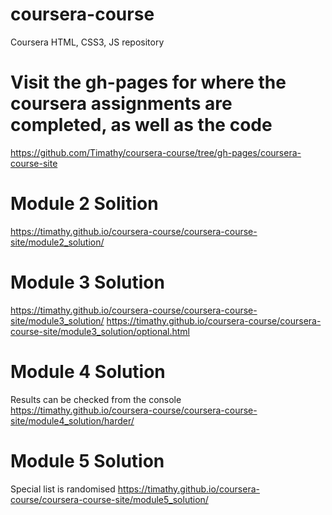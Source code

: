 # coursera-course
Coursera HTML, CSS3, JS repository

# Visit the gh-pages for where the coursera assignments are completed, as well as the code
https://github.com/Timathy/coursera-course/tree/gh-pages/coursera-course-site
# Module 2 Solition
https://timathy.github.io/coursera-course/coursera-course-site/module2_solution/

# Module 3 Solution
https://timathy.github.io/coursera-course/coursera-course-site/module3_solution/
https://timathy.github.io/coursera-course/coursera-course-site/module3_solution/optional.html

# Module 4 Solution
Results can be checked from the console
https://timathy.github.io/coursera-course/coursera-course-site/module4_solution/harder/

# Module 5 Solution
Special list is randomised
https://timathy.github.io/coursera-course/coursera-course-site/module5_solution/
